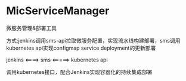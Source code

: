 # MicServiceManager
微服务管理&amp;部署工具



方式:jenkins调用sms-api拉取微服务配置，实现流水线构建部署，sms调用kubernetes api实现configmap service deployment的更新部署

jenkins  <====> sms  <=====> kubernetes api



调用kubernetes接口，配合Jenkins实现容器化的持续集成部署
